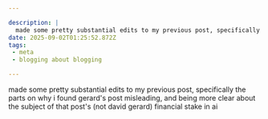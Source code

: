 ```yaml
---

description: |
  made some pretty substantial edits to my previous post, specifically the parts on why i found gerard
date: 2025-09-02T01:25:52.872Z
tags: 
 - meta
 - blogging about blogging

---
```

made some pretty substantial edits to my previous post, specifically the parts on why i found gerard's post misleading, and being more clear about the subject of that post's (not david gerard) financial stake in ai